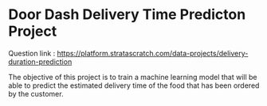 # Door Dash Delivery Time Predicton Project 
Question link : https://platform.stratascratch.com/data-projects/delivery-duration-prediction 

The objective of this project is to train a machine learning model that will be able to predict the estimated delivery time of the food that has been ordered by the customer. 
